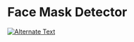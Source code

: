 # Face Mask Detector

[![Alternate Text]({https://drive.google.com/file/d/1U2tlp1cbUuLJskyRklder6zt-SO_CTUw})]({https://drive.google.com/file/d/1bUOufeucj9dq88W-4-QUrHyq1M9iTzri} "Link Title")




